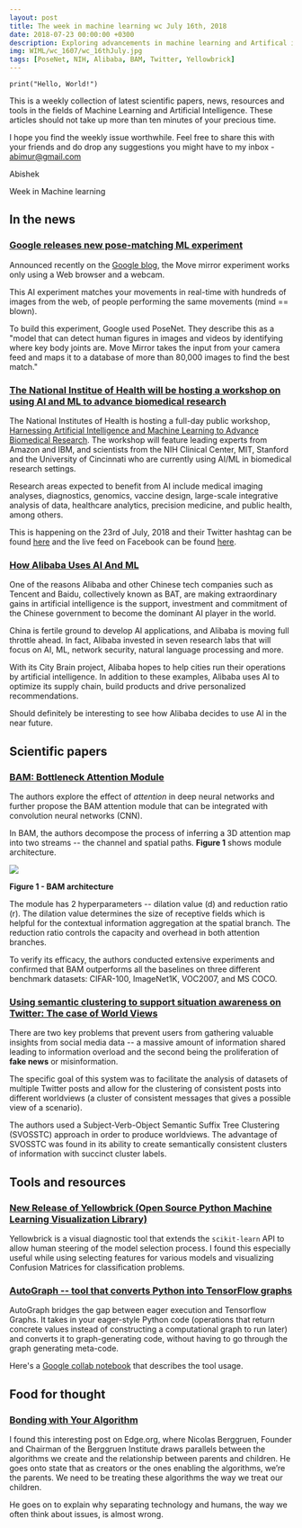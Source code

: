 ```yaml
---
layout: post
title: The week in machine learning wc July 16th, 2018
date: 2018-07-23 00:00:00 +0300
description: Exploring advancements in machine learning and Artifical intelligence
img: WIML/wc_1607/wc_16thJuly.jpg
tags: [PoseNet, NIH, Alibaba, BAM, Twitter, Yellowbrick]
---
```


`print("Hello, World!")`

This is a weekly collection of latest scientific papers, news, resources and tools in the fields of Machine Learning and Artificial Intelligence. These articles should not take up more than ten minutes of your precious time.

I hope you find the weekly issue worthwhile. Feel free to share this with your friends and do drop any suggestions you might have to my inbox - abimur@gmail.com

Abishek

Week in Machine learning

## In the news

### [Google releases new pose-matching ML experiment](https://www.androidauthority.com/google-pose-matching-experiment-move-mirror-887954/)

Announced recently on the [Google blog](https://www.blog.google/technology/ai/move-mirror-you-move-and-80000-images-move-you/), the Move mirror experiment works only using a Web browser and a webcam.

This AI experiment matches your movements in real-time with hundreds of images from the web, of people performing the same movements (mind == blown).

To build this experiment, Google used PoseNet. They describe this as a "model that can detect human figures in images and videos by identifying where key body joints are. Move Mirror takes the input from your camera feed and maps it to a database of more than 80,000 images to find the best match."

### [The National Institue of Health will be hosting a workshop on using AI and ML to advance biomedical research](https://www.nih.gov/news-events/news-releases/nih-host-workshop-using-artificial-intelligence-machine-learning-advance-biomedical-research)

The National Institutes of Health is hosting a full-day public workshop, [Harnessing Artificial Intelligence and Machine Learning to Advance Biomedical Research](https://datascience.nih.gov/community/2018biomedAI). The workshop will feature leading experts from Amazon and IBM, and scientists from the NIH Clinical Center, MIT, Stanford and the University of Cincinnati who are currently using AI/ML in biomedical research settings.

Research areas expected to benefit from AI include medical imaging analyses, diagnostics, genomics, vaccine design, large-scale integrative analysis of data, healthcare analytics, precision medicine, and public health, among others.

This is happening on the 23rd of July, 2018 and their Twitter hashtag can be found [here](https://twitter.com/hashtag/2018biomedAI?src=hash) and the live feed on Facebook can be found [here](https://www.facebook.com/events/222716638375782/).

### [How Alibaba Uses AI And ML](https://www.forbes.com/sites/bernardmarr/2018/07/23/the-amazing-ways-chinese-tech-giant-alibaba-uses-artificial-intelligence-and-machine-learning/#59791b2b117a)

One of the reasons Alibaba and other Chinese tech companies such as Tencent and Baidu, collectively known as BAT, are making extraordinary gains in artificial intelligence is the support, investment and commitment of the Chinese government to become the dominant AI player in the world.

China is fertile ground to develop AI applications, and Alibaba is moving full throttle ahead. In fact, Alibaba invested in seven research labs that will focus on AI, ML, network security, natural language processing and more.

With its City Brain project, Alibaba hopes to help cities run their operations by artificial intelligence. In addition to these examples, Alibaba uses AI to optimize its supply chain, build products and drive personalized recommendations.

Should definitely be interesting to see how Alibaba decides to use AI in the near future.

## Scientific papers

### [BAM: Bottleneck Attention Module](https://arxiv.org/abs/1807.06514v2)

The authors explore the effect of *attention* in deep neural networks and further propose the BAM attention module that can be integrated with convolution neural networks (CNN).

In BAM, the authors decompose the process of inferring a 3D attention map into two streams -- the channel and spatial paths. **Figure 1** shows module architecture.

![]({{site.baseurl}}/assets/img/WIML/wc_1607/BAM.png)

**Figure 1 - BAM architecture**

The module has 2 hyperparameters -- dilation value (d) and reduction ratio (r). The dilation value determines the size
of receptive fields which is helpful for the contextual information aggregation at the spatial branch. The reduction
ratio controls the capacity and overhead in both attention branches.

To verify its efficacy, the authors conducted extensive experiments and confirmed that BAM outperforms all the baselines on three different benchmark datasets: CIFAR-100, ImageNet1K, VOC2007, and MS COCO.

### [Using semantic clustering to support situation awareness on Twitter: The case of World Views](https://arxiv.org/pdf/1807.06588v1.pdf)

There are two key problems that prevent users from gathering valuable insights from social media data -- a massive amount of information shared leading to information overload and the second being the proliferation of **fake news** or misinformation.

The specific goal of this system was to facilitate the analysis of datasets of multiple Twitter posts and allow for the clustering of consistent posts into different worldviews (a cluster of consistent messages that gives a possible view of a scenario).

The authors used a Subject-Verb-Object Semantic Suffix Tree Clustering (SVOSSTC) approach in order to produce worldviews. The advantage of SVOSSTC was found in its ability to create semantically consistent clusters of information with succinct cluster labels.

## Tools and resources

### [New Release of Yellowbrick (Open Source Python Machine Learning Visualization Library)](http://www.scikit-yb.org/en/latest/gallery.html)

Yellowbrick is a visual diagnostic tool that extends the `scikit-learn` API to allow human steering of the model selection process. I found this especially useful while using selecting features for various models and visualizing Confusion Matrices for classification problems.

### [AutoGraph -- tool that converts Python into TensorFlow graphs](https://medium.com/tensorflow/autograph-converts-python-into-tensorflow-graphs-b2a871f87ec7)

AutoGraph bridges the gap between eager execution and Tensorflow Graphs. It takes in your eager-style Python code (operations that return concrete values instead of constructing a computational graph to run later) and converts it to graph-generating code, without having to go through the graph generating meta-code.

Here's a [Google collab notebook](https://colab.research.google.com/github/tensorflow/models/blob/master/samples/core/guide/autograph.ipynb) that describes the tool usage.

## Food for thought

### [Bonding with Your Algorithm](https://www.edge.org/conversation/nicolas_berggruen-bonding-with-your-algorithm)

I found this interesting post on Edge.org, where Nicolas Berggruen, Founder and Chairman of the Berggruen Institute draws parallels between the algorithms we create and the relationship between parents and children. He goes onto state that as creators or the ones enabling the algorithms, we’re the parents. We need to be treating these algorithms the way we treat our children.

He goes on to explain why separating technology and humans, the way we often think about issues, is almost wrong.
